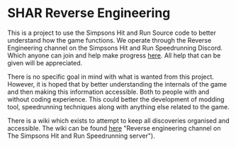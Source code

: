 # SHAR Reverse Engineering

This is a project to use the Simpsons Hit and Run Source code to better understand how the game functions. We operate through the Reverse Engineering channel on the Simpsons Hit and Run Speedrunning Discord. Which anyone can join and help make progress [here](https://discord.gg/Fb6rnStucj "Reverse engineering channel on The Simpsons Hit and Run Speedrunning server"). All help that can be given will be appreciated.

There is no specific goal in mind with what is wanted from this project. However, it is hoped that by better understanding the internals of the game and then making this information accessible. Both to people with and without coding experience. This could better the development of modding tool, speedrunning techniques along with anything else related to the game.

There is a wiki which exists to attempt to keep all discoveries organised and accessible. The wiki can be found [here](https://github.com/Dazawassa/Shar-Source/wiki) "Reverse engineering channel on The Simpsons Hit and Run Speedrunning server").